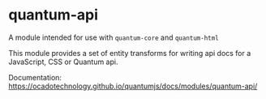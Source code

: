 # quantum-api

A module intended for use with `quantum-core` and `quantum-html`

This module provides a set of entity transforms for writing api docs for a
JavaScript, CSS or Quantum api.

Documentation:
https://ocadotechnology.github.io/quantumjs/docs/modules/quantum-api/
